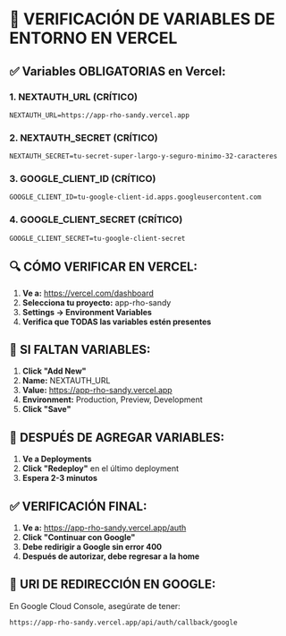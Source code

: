 # 🔧 VERIFICACIÓN DE VARIABLES DE ENTORNO EN VERCEL

## ✅ Variables OBLIGATORIAS en Vercel:

### 1. **NEXTAUTH_URL** (CRÍTICO)
```
NEXTAUTH_URL=https://app-rho-sandy.vercel.app
```

### 2. **NEXTAUTH_SECRET** (CRÍTICO)
```
NEXTAUTH_SECRET=tu-secret-super-largo-y-seguro-minimo-32-caracteres
```

### 3. **GOOGLE_CLIENT_ID** (CRÍTICO)
```
GOOGLE_CLIENT_ID=tu-google-client-id.apps.googleusercontent.com
```

### 4. **GOOGLE_CLIENT_SECRET** (CRÍTICO)
```
GOOGLE_CLIENT_SECRET=tu-google-client-secret
```

## 🔍 **CÓMO VERIFICAR EN VERCEL:**

1. **Ve a:** https://vercel.com/dashboard
2. **Selecciona tu proyecto:** app-rho-sandy
3. **Settings → Environment Variables**
4. **Verifica que TODAS las variables estén presentes**

## 🚨 **SI FALTAN VARIABLES:**

1. **Click "Add New"**
2. **Name:** NEXTAUTH_URL
3. **Value:** https://app-rho-sandy.vercel.app
4. **Environment:** Production, Preview, Development
5. **Click "Save"**

## 🔄 **DESPUÉS DE AGREGAR VARIABLES:**

1. **Ve a Deployments**
2. **Click "Redeploy"** en el último deployment
3. **Espera 2-3 minutos**

## ✅ **VERIFICACIÓN FINAL:**

1. **Ve a:** https://app-rho-sandy.vercel.app/auth
2. **Click "Continuar con Google"**
3. **Debe redirigir a Google sin error 400**
4. **Después de autorizar, debe regresar a la home**

## 🎯 **URI DE REDIRECCIÓN EN GOOGLE:**

En Google Cloud Console, asegúrate de tener:
```
https://app-rho-sandy.vercel.app/api/auth/callback/google
```
